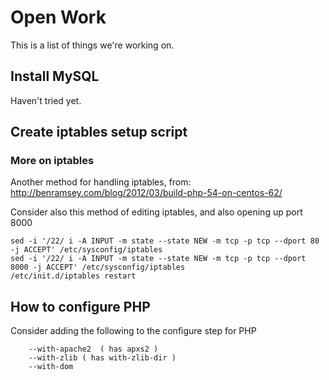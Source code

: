 # Open Work
This is a list of things we're working on.


## Install MySQL
Haven't tried yet.


## Create iptables setup script




### More on iptables

Another method for handling iptables, from: http://benramsey.com/blog/2012/03/build-php-54-on-centos-62/

Consider also this method of editing iptables, and also opening up port 8000

```
sed -i '/22/ i -A INPUT -m state --state NEW -m tcp -p tcp --dport 80 -j ACCEPT' /etc/sysconfig/iptables
sed -i '/22/ i -A INPUT -m state --state NEW -m tcp -p tcp --dport 8000 -j ACCEPT' /etc/sysconfig/iptables
/etc/init.d/iptables restart
```

## How to configure PHP
Consider adding the following to the configure step for PHP
```
    --with-apache2  ( has apxs2 )
    --with-zlib ( has with-zlib-dir )
    --with-dom
```
